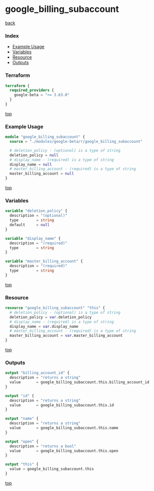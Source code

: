 # google_billing_subaccount

[back](../google-beta.md)

### Index

- [Example Usage](#example-usage)
- [Variables](#variables)
- [Resource](#resource)
- [Outputs](#outputs)

### Terraform

```terraform
terraform {
  required_providers {
    google-beta = ">= 3.63.0"
  }
}
```

[top](#index)

### Example Usage

```terraform
module "google_billing_subaccount" {
  source = "./modules/google-beta/r/google_billing_subaccount"

  # deletion_policy - (optional) is a type of string
  deletion_policy = null
  # display_name - (required) is a type of string
  display_name = null
  # master_billing_account - (required) is a type of string
  master_billing_account = null
}
```

[top](#index)

### Variables

```terraform
variable "deletion_policy" {
  description = "(optional)"
  type        = string
  default     = null
}

variable "display_name" {
  description = "(required)"
  type        = string
}

variable "master_billing_account" {
  description = "(required)"
  type        = string
}
```

[top](#index)

### Resource

```terraform
resource "google_billing_subaccount" "this" {
  # deletion_policy - (optional) is a type of string
  deletion_policy = var.deletion_policy
  # display_name - (required) is a type of string
  display_name = var.display_name
  # master_billing_account - (required) is a type of string
  master_billing_account = var.master_billing_account
}
```

[top](#index)

### Outputs

```terraform
output "billing_account_id" {
  description = "returns a string"
  value       = google_billing_subaccount.this.billing_account_id
}

output "id" {
  description = "returns a string"
  value       = google_billing_subaccount.this.id
}

output "name" {
  description = "returns a string"
  value       = google_billing_subaccount.this.name
}

output "open" {
  description = "returns a bool"
  value       = google_billing_subaccount.this.open
}

output "this" {
  value = google_billing_subaccount.this
}
```

[top](#index)